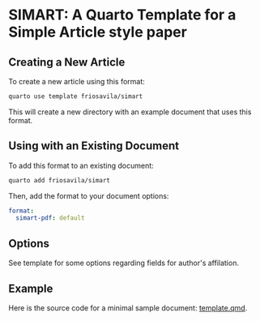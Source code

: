 
# SIMART: A Quarto Template for a Simple Article style paper

## Creating a New Article

To create a new article using this format:

```bash
quarto use template friosavila/simart
```

This will create a new directory with an example document that uses this format.

## Using with an Existing Document

To add this format to an existing document:

```bash
quarto add friosavila/simart
```

Then, add the format to your document options:

```yaml
format:
  simart-pdf: default
```    

## Options

See template for some options regarding fields for author's affilation. 

## Example

Here is the source code for a minimal sample document: [template.qmd](template.qmd).

